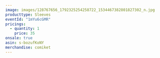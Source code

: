 ```yaml
---
image: images/128767656_1792325254258722_1534467382801827302_n.jpg
producttype: Sleeves
eventId: "1mYu6cGMR"
pricings:
  - quantity: 1
    price: 35
onsale: true
asin: s-bozufKoNY
merchandise: comiket
---
```

